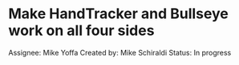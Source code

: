 # Make HandTracker and Bullseye work on all four sides

Assignee: Mike Yoffa
Created by: Mike Schiraldi
Status: In progress